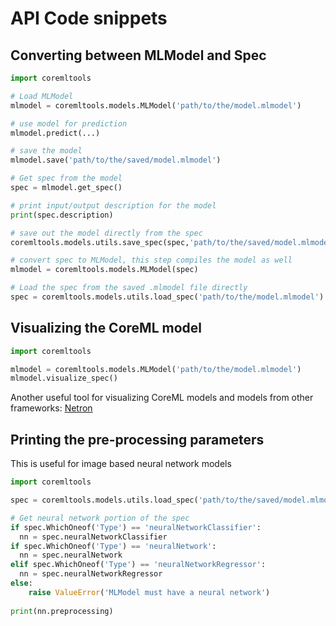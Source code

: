 # API Code snippets

## Converting between MLModel and Spec
 
```python
import coremltools

# Load MLModel
mlmodel = coremltools.models.MLModel('path/to/the/model.mlmodel')

# use model for prediction
mlmodel.predict(...)

# save the model
mlmodel.save('path/to/the/saved/model.mlmodel')

# Get spec from the model
spec = mlmodel.get_spec()

# print input/output description for the model
print(spec.description)

# save out the model directly from the spec
coremltools.models.utils.save_spec(spec,'path/to/the/saved/model.mlmodel')

# convert spec to MLModel, this step compiles the model as well
mlmodel = coremltools.models.MLModel(spec)

# Load the spec from the saved .mlmodel file directly
spec = coremltools.models.utils.load_spec('path/to/the/model.mlmodel')
```

## Visualizing the CoreML model
```python
import coremltools

mlmodel = coremltools.models.MLModel('path/to/the/model.mlmodel')
mlmodel.visualize_spec()
```

Another useful tool for visualizing CoreML models and models from other frameworks: [Netron](https://github.com/lutzroeder/netron)

## Printing the pre-processing parameters 

This is useful for image based neural network models

```python
import coremltools

spec = coremltools.models.utils.load_spec('path/to/the/saved/model.mlmodel')

# Get neural network portion of the spec
if spec.WhichOneof('Type') == 'neuralNetworkClassifier':
  nn = spec.neuralNetworkClassifier
if spec.WhichOneof('Type') == 'neuralNetwork':
  nn = spec.neuralNetwork
elif spec.WhichOneof('Type') == 'neuralNetworkRegressor':
  nn = spec.neuralNetworkRegressor
else:
    raise ValueError('MLModel must have a neural network')
    
print(nn.preprocessing)

```

